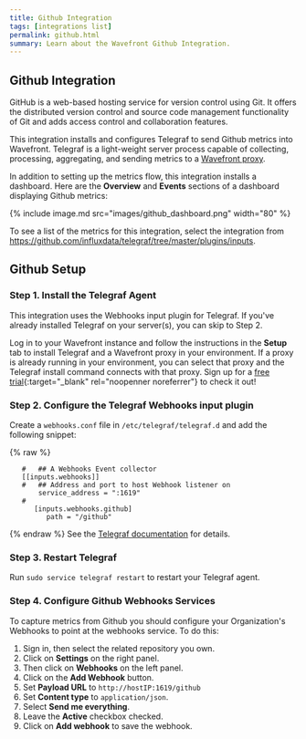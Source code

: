 ```yaml
---
title: Github Integration
tags: [integrations list]
permalink: github.html
summary: Learn about the Wavefront Github Integration.
---
```

## Github Integration
GitHub is a web-based hosting service for version control using Git. It offers the distributed version control and source code management functionality of Git and adds access control and collaboration features.

This integration installs and configures Telegraf to send Github metrics into Wavefront. Telegraf is a light-weight server process capable of collecting, processing, aggregating, and sending metrics to a [Wavefront proxy](https://docs.wavefront.com/proxies.html).

In addition to setting up the metrics flow, this integration installs a dashboard. Here are the **Overview** and **Events** sections of a dashboard displaying Github metrics:

{% include image.md src="images/github_dashboard.png" width="80" %}


To see a list of the metrics for this integration, select the integration from <https://github.com/influxdata/telegraf/tree/master/plugins/inputs>.
## Github Setup



### Step 1. Install the Telegraf Agent
This integration uses the Webhooks input plugin for Telegraf. If you've already installed Telegraf on your server(s), you can skip to Step 2.

Log in to your Wavefront instance and follow the instructions in the **Setup** tab to install Telegraf and a Wavefront proxy in your environment. If a proxy is already running in your environment, you can select that proxy and the Telegraf install command connects with that proxy. Sign up for a [free trial](http://wavefront.com/sign-up/?utm_source=docs.vmware.com&utm_medium=referral&utm_campaign=docs-front-page){:target="_blank" rel="noopenner noreferrer"} to check it out!

### Step 2. Configure the Telegraf Webhooks input plugin

Create a `webhooks.conf` file in `/etc/telegraf/telegraf.d` and add the following snippet:

 {% raw %}
```   
   #   ## A Webhooks Event collector
   [[inputs.webhooks]]
   #   ## Address and port to host Webhook listener on
       service_address = ":1619"
   #
      [inputs.webhooks.github]
         path = "/github"
```
{% endraw %}
See the [Telegraf documentation](https://github.com/influxdata/telegraf/tree/master/plugins/inputs/webhooks) for details.

### Step 3. Restart Telegraf

Run `sudo service telegraf restart` to restart your Telegraf agent.

### Step 4. Configure Github Webhooks Services

To capture metrics from Github you should configure your Organization's Webhooks to point at the webhooks service. To do this:
1. Sign in, then select the related repository you own.
2. Click on **Settings** on the right panel.
3. Then click on **Webhooks** on the left panel.
4. Click on the **Add Webhook** button.
5. Set **Payload URL** to `http://hostIP:1619/github`
6. Set **Content type** to `application/json`.
7. Select **Send me everything**.
8. Leave the **Active** checkbox checked.
9. Click on **Add webhook** to save the webhook.


